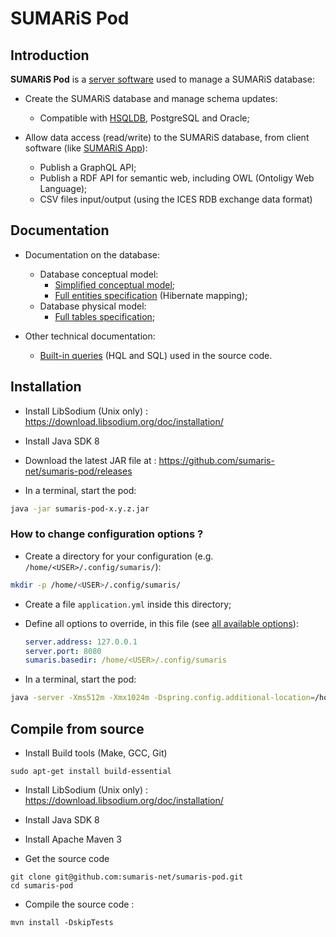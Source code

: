 


# SUMARiS Pod

## Introduction

**SUMARiS Pod** is a [server software](https://en.wikipedia.org/wiki/Server_(computing)) used to manage a SUMARiS database:

 - Create the SUMARiS database and manage schema updates:
    * Compatible with [HSQLDB](http://hsqldb.org/), PostgreSQL and Oracle;

 - Allow data access (read/write) to the SUMARiS database, from client software (like [SUMARiS App](./app.md)):
    * Publish a GraphQL API;
    * Publish a RDF API for semantic web, including OWL (Ontoligy Web Language);
    * CSV files input/output (using the ICES RDB exchange data format)

## Documentation

 - Documentation on the database:
    * Database conceptual model:
      * [Simplified conceptual model](./doc/model/index.md);
      * [Full entities specification](./sumaris-core/hibernate/entities/index.html) (Hibernate mapping);
    * Database physical model:
      * [Full tables specification](./sumaris-core/hibernate/tables/index.html);
  
 - Other technical documentation: 
    * [Built-in queries](./sumaris-core/hibernate/queries/index.html) (HQL and SQL) used in the source code.

## Installation

- Install LibSodium (Unix only) : https://download.libsodium.org/doc/installation/

- Install Java SDK 8

- Download the latest JAR file at : https://github.com/sumaris-net/sumaris-pod/releases

- In a terminal, start the pod:
```bash
java -jar sumaris-pod-x.y.z.jar
``` 

### How to change configuration options ?

- Create a directory for your configuration (e.g. `/home/<USER>/.config/sumaris/`): 
```bash
mkdir -p /home/<USER>/.config/sumaris/
```
 
- Create a file `application.yml` inside this directory;
- Define all options to override, in this file (see [all available options](./config-report.html)):
  ```yml
  server.address: 127.0.0.1
  server.port: 8080  
  sumaris.basedir: /home/<USER>/.config/sumaris
  ```

 - In a terminal, start the pod:
```bash
java -server -Xms512m -Xmx1024m -Dspring.config.additional-location=/home/<USER>/.config/sumaris/ -jar sumaris-pod-x.y.z.jar
``` 

## Compile from source

- Install Build tools (Make, GCC, Git)

``` 
sudo apt-get install build-essential
```

- Install LibSodium (Unix only) : https://download.libsodium.org/doc/installation/

- Install Java SDK 8

- Install Apache Maven 3


- Get the source code

``` 
git clone git@github.com:sumaris-net/sumaris-pod.git
cd sumaris-pod
```

- Compile the source code :

``` 
mvn install -DskipTests
```
